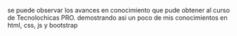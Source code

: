 se puede observar los avances en conocimiento que pude obtener al curso de Tecnolochicas PRO.
demostrando asi un poco de mis conocimientos en html, css, js y bootstrap